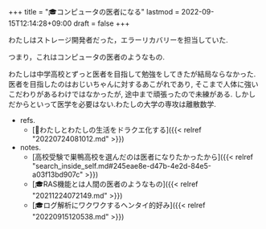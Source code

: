 +++
title = "🎓コンピュータの医者になる"
lastmod = 2022-09-15T12:14:28+09:00
draft = false
+++

わたしはストレージ開発者だった，エラーリカバリーを担当していた.

つまり，これはコンピュータの医者のようなもの.

わたしは中学高校とずっと医者を目指して勉強をしてきたが結局ならなかった. 医者を目指したのはおじいちゃんに対するあこがれであり, そこまで人体に強いこだわりがあるわけではなかったが, 途中まで頑張ったので未練がある. しかしだからといって医学を必要はない.わたしの大学の専攻は離散数学.

-   refs.
    -   [🦊わたしとわたしの生活をドラクエ化する]({{< relref "20220724081012.md" >}})
-   notes.
    -   [高校受験で巣鴨高校を選んだのは医者になりたかったから]({{< relref "search_inside_self.md#245eae8e-d47b-4e2d-84e5-a03f13bd907c" >}})
    -   [🎓RAS機能とは人間の医者のようなもの]({{< relref "20211224072149.md" >}})
    -   [🎓ログ解析にワクワクするヘンタイ的好み]({{< relref "20220915120538.md" >}})
